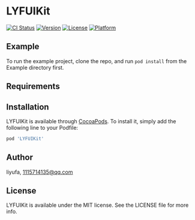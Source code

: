 # LYFUIKit

[![CI Status](https://img.shields.io/travis/1115714135@qq.com/LYFUIKit.svg?style=flat)](https://travis-ci.org/1115714135@qq.com/LYFUIKit)
[![Version](https://img.shields.io/cocoapods/v/LYFUIKit.svg?style=flat)](https://cocoapods.org/pods/LYFUIKit)
[![License](https://img.shields.io/cocoapods/l/LYFUIKit.svg?style=flat)](https://cocoapods.org/pods/LYFUIKit)
[![Platform](https://img.shields.io/cocoapods/p/LYFUIKit.svg?style=flat)](https://cocoapods.org/pods/LYFUIKit)

## Example

To run the example project, clone the repo, and run `pod install` from the Example directory first.

## Requirements

## Installation

LYFUIKit is available through [CocoaPods](https://cocoapods.org). To install
it, simply add the following line to your Podfile:

```ruby
pod 'LYFUIKit'
```

## Author

liyufa, 1115714135@qq.com

## License

LYFUIKit is available under the MIT license. See the LICENSE file for more info.
